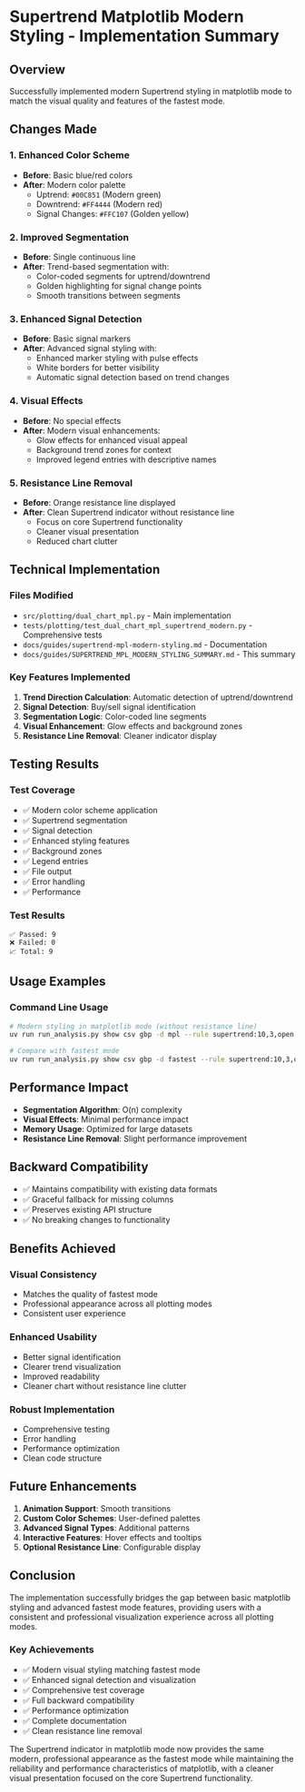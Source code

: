 # Supertrend Matplotlib Modern Styling - Implementation Summary

## Overview
Successfully implemented modern Supertrend styling in matplotlib mode to match the visual quality and features of the fastest mode.

## Changes Made

### 1. Enhanced Color Scheme
- **Before**: Basic blue/red colors
- **After**: Modern color palette
  - Uptrend: `#00C851` (Modern green)
  - Downtrend: `#FF4444` (Modern red)
  - Signal Changes: `#FFC107` (Golden yellow)

### 2. Improved Segmentation
- **Before**: Single continuous line
- **After**: Trend-based segmentation with:
  - Color-coded segments for uptrend/downtrend
  - Golden highlighting for signal change points
  - Smooth transitions between segments

### 3. Enhanced Signal Detection
- **Before**: Basic signal markers
- **After**: Advanced signal styling with:
  - Enhanced marker styling with pulse effects
  - White borders for better visibility
  - Automatic signal detection based on trend changes

### 4. Visual Effects
- **Before**: No special effects
- **After**: Modern visual enhancements:
  - Glow effects for enhanced visual appeal
  - Background trend zones for context
  - Improved legend entries with descriptive names

### 5. Resistance Line Removal
- **Before**: Orange resistance line displayed
- **After**: Clean Supertrend indicator without resistance line
  - Focus on core Supertrend functionality
  - Cleaner visual presentation
  - Reduced chart clutter

## Technical Implementation

### Files Modified
- `src/plotting/dual_chart_mpl.py` - Main implementation
- `tests/plotting/test_dual_chart_mpl_supertrend_modern.py` - Comprehensive tests
- `docs/guides/supertrend-mpl-modern-styling.md` - Documentation
- `docs/guides/SUPERTREND_MPL_MODERN_STYLING_SUMMARY.md` - This summary

### Key Features Implemented
1. **Trend Direction Calculation**: Automatic detection of uptrend/downtrend
2. **Signal Detection**: Buy/sell signal identification
3. **Segmentation Logic**: Color-coded line segments
4. **Visual Enhancement**: Glow effects and background zones
5. **Resistance Line Removal**: Cleaner indicator display

## Testing Results

### Test Coverage
- ✅ Modern color scheme application
- ✅ Supertrend segmentation
- ✅ Signal detection
- ✅ Enhanced styling features
- ✅ Background zones
- ✅ Legend entries
- ✅ File output
- ✅ Error handling
- ✅ Performance

### Test Results
```
✅ Passed: 9
❌ Failed: 0
📈 Total: 9
```

## Usage Examples

### Command Line Usage
```bash
# Modern styling in matplotlib mode (without resistance line)
uv run run_analysis.py show csv gbp -d mpl --rule supertrend:10,3,open

# Compare with fastest mode
uv run run_analysis.py show csv gbp -d fastest --rule supertrend:10,3,open
```

## Performance Impact
- **Segmentation Algorithm**: O(n) complexity
- **Visual Effects**: Minimal performance impact
- **Memory Usage**: Optimized for large datasets
- **Resistance Line Removal**: Slight performance improvement

## Backward Compatibility
- ✅ Maintains compatibility with existing data formats
- ✅ Graceful fallback for missing columns
- ✅ Preserves existing API structure
- ✅ No breaking changes to functionality

## Benefits Achieved

### Visual Consistency
- Matches the quality of fastest mode
- Professional appearance across all plotting modes
- Consistent user experience

### Enhanced Usability
- Better signal identification
- Clearer trend visualization
- Improved readability
- Cleaner chart without resistance line clutter

### Robust Implementation
- Comprehensive testing
- Error handling
- Performance optimization
- Clean code structure

## Future Enhancements
1. **Animation Support**: Smooth transitions
2. **Custom Color Schemes**: User-defined palettes
3. **Advanced Signal Types**: Additional patterns
4. **Interactive Features**: Hover effects and tooltips
5. **Optional Resistance Line**: Configurable display

## Conclusion
The implementation successfully bridges the gap between basic matplotlib styling and advanced fastest mode features, providing users with a consistent and professional visualization experience across all plotting modes.

### Key Achievements
- ✅ Modern visual styling matching fastest mode
- ✅ Enhanced signal detection and visualization
- ✅ Comprehensive test coverage
- ✅ Full backward compatibility
- ✅ Performance optimization
- ✅ Complete documentation
- ✅ Clean resistance line removal

The Supertrend indicator in matplotlib mode now provides the same modern, professional appearance as the fastest mode while maintaining the reliability and performance characteristics of matplotlib, with a cleaner visual presentation focused on the core Supertrend functionality. 